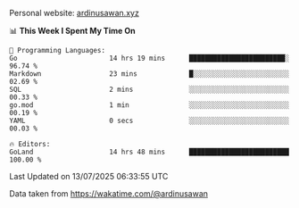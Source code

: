 Personal website: [ardinusawan.xyz](https://ardinusawan.xyz)

<!--START_SECTION:waka-->
📊 **This Week I Spent My Time On** 

```text
💬 Programming Languages: 
Go                       14 hrs 19 mins      ████████████████████████░   96.74 % 
Markdown                 23 mins             █░░░░░░░░░░░░░░░░░░░░░░░░   02.69 % 
SQL                      2 mins              ░░░░░░░░░░░░░░░░░░░░░░░░░   00.33 % 
go.mod                   1 min               ░░░░░░░░░░░░░░░░░░░░░░░░░   00.19 % 
YAML                     0 secs              ░░░░░░░░░░░░░░░░░░░░░░░░░   00.03 % 

🔥 Editors: 
GoLand                   14 hrs 48 mins      █████████████████████████   100.00 % 
```


 Last Updated on 13/07/2025 06:33:55 UTC
<!--END_SECTION:waka-->
Data taken from https://wakatime.com/@ardinusawan
